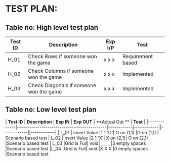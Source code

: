 # TEST PLAN:

## Table no: High level test plan

| **Test ID** | **Description**                             |**Exp I/P**| **Test** |
|-------------|---------------------------------------------|------|-------------|
| H_01 | Check Rows if someone won the game |x x x| Requirement based |
| H_02 | Check Columns if someone won the game |x x x| Implemented |
| H_03 |Check Diagonals if someone won the game|x x x| Implemented |


## Table no: Low level test plan

| **Test ID** | **Description**                            | **Exp IN** | **Exp OUT** | **Actual Out	** | **Test** |
|-------------|--------------------------------------------|------------|------------||------------||------------|
| L_01 |	insert Value	|1 1 'O'|	O on (1,1)	|O on (1,1)	| Scenario based test
| L_02	|insert Value	|2 1 'X'|	X on (2,1)|	O on (2,1)	|Scenario based test
| L_03	|Grid is Full|	void|	_ _ _	|3 empty spaces	|Scenario based test
|L_04	|Grid is Full|	void	|X X X	|0 empty spaces	|Scenario based test
